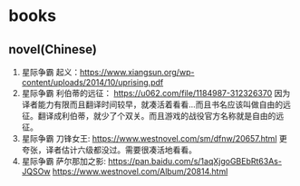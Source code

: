 # books

## novel(Chinese)

1. 星际争霸 起义：https://www.xiangsun.org/wp-content/uploads/2014/10/uprising.pdf
2. 星际争霸 利伯蒂的远征： https://u062.com/file/1184987-312326370 因为译者能力有限而且翻译时间较早，就凑活着看看...而且书名应该叫做自由的远征。翻译成利伯蒂，就少了个双关。而且游戏的战役官方名称就是自由的远征。
3. 星际争霸 刀锋女王: https://www.westnovel.com/sm/dfnw/20657.html 更夸张，译者估计六级都没过。需要很凑活地看看。
4. 星际争霸 萨尔那加之影: https://pan.baidu.com/s/1aqXjgoGBEbRt63As-JQSOw 
https://www.westnovel.com/Album/20814.html
